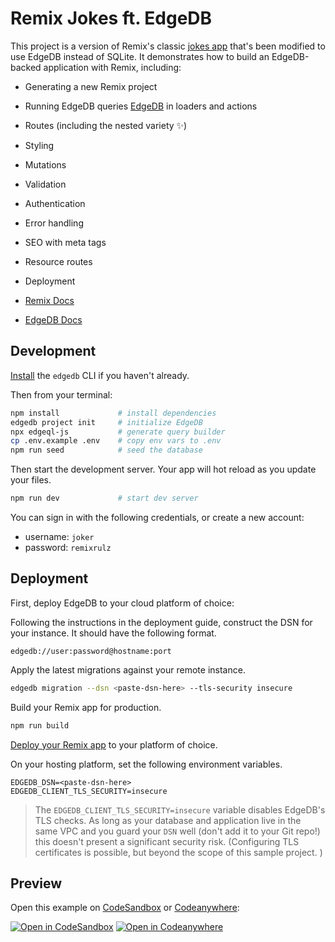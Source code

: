# Remix Jokes ft. EdgeDB

This project is a version of Remix's classic [jokes app](https://remix.run/docs/en/v1/tutorials/jokes) that's been modified to use EdgeDB instead of SQLite. It demonstrates how to build an EdgeDB-backed application with Remix, including:

- Generating a new Remix project
- Running EdgeDB queries [EdgeDB](https://www.edgedb.com) in loaders and actions
- Routes (including the nested variety ✨)
- Styling
- Mutations
- Validation
- Authentication
- Error handling
- SEO with meta tags
- Resource routes
- Deployment

- [Remix Docs](https://remix.run/docs)
- [EdgeDB Docs](https://www.edgedb.com/docs)

## Development

[Install](https://www.edgedb.com/install) the `edgedb` CLI if you haven't already.

Then from your terminal:

```sh
npm install             # install dependencies
edgedb project init     # initialize EdgeDB
npx edgeql-js           # generate query builder
cp .env.example .env    # copy env vars to .env
npm run seed            # seed the database
```

Then start the development server. Your app will hot reload as you update your files.

```sh
npm run dev             # start dev server
```

You can sign in with the following credentials, or create a new account:

- username: `joker`
- password: `remixrulz`

## Deployment

First, deploy EdgeDB to your cloud platform of choice:

Following the instructions in the deployment guide, construct the DSN for your instance. It should have the following format.

`edgedb://user:password@hostname:port`

Apply the latest migrations against your remote instance.

```sh
edgedb migration --dsn <paste-dsn-here> --tls-security insecure
```

Build your Remix app for production.

```sh
npm run build
```

[Deploy your Remix app](https://remix.run/docs/en/v1/guides/deployment) to your platform of choice.

On your hosting platform, set the following environment variables.

```
EDGEDB_DSN=<paste-dsn-here>
EDGEDB_CLIENT_TLS_SECURITY=insecure
```

> The `EDGEDB_CLIENT_TLS_SECURITY=insecure` variable disables EdgeDB's TLS checks. As long as your database and application live in the same VPC and you guard your `DSN` well (don't add it to your Git repo!) this doesn't present a significant security risk. (Configuring TLS certificates is possible, but beyond the scope of this sample project. )

## Preview

Open this example on [CodeSandbox](https://codesandbox.com) or [Codeanywhere](https://codeanywhere.com):

[![Open in CodeSandbox](https://codesandbox.io/static/img/play-codesandbox.svg)](https://codesandbox.io/s/github/remix-run/remix/tree/main/examples/edgedb)
[![Open in Codeanywhere](https://codeanywhere.com/img/open-in-codeanywhere-btn.svg)](https://app.codeanywhere.com/#https://github.com/remix-run/remix/tree/main/examples/edgedb)
